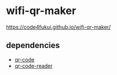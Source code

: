 # wifi-qr-maker
 
https://code4fukui.github.io/wifi-qr-maker/

## dependencies

- [qr-code](https://github.com/code4fukui/qr-code/)
- [qr-code-reader](https://github.com/code4fukui/qr-code-reader/)
